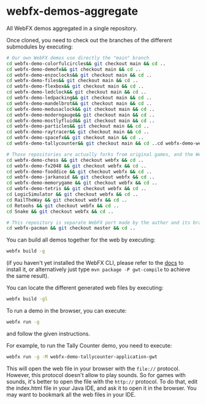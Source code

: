 # webfx-demos-aggregate

All WebFX demos aggregated in a single repository.

Once cloned, you need to check out the branches of the different submodules by executing:

```sh
# Our own WebFX demos use directly the "main" branch
cd webfx-demo-colorfulcircles&& git checkout main && cd ..  
cd webfx-demo-demofx&& git checkout main && cd ..  
cd webfx-demo-enzoclocks&& git checkout main && cd ..  
cd webfx-demo-files&& git checkout main && cd ..  
cd webfx-demo-flexbox&& git checkout main && cd ..  
cd webfx-demo-ledclock&& git checkout main && cd ..  
cd webfx-demo-ledpacking&& git checkout main && cd ..  
cd webfx-demo-mandelbrot&& git checkout main && cd ..  
cd webfx-demo-medusaclock&& git checkout main && cd ..  
cd webfx-demo-moderngauge&& git checkout main && cd ..  
cd webfx-demo-mostlyfluid&& git checkout main && cd ..  
cd webfx-demo-particles&& git checkout main && cd ..  
cd webfx-demo-raytracer&& git checkout main && cd ..  
cd webfx-demo-spacefx&& git checkout main && cd ..  
cd webfx-demo-tallycounter&& git checkout main && cd ..cd webfx-demo-webgl&& git checkout main && cd ..

# Those repositories are actually forks from original games, and the WebFX port is in the "webfx" branch
cd webfx-demo-chess && git checkout webfx && cd ..  
cd webfx-demo-fx2048 && git checkout webfx && cd ..  
cd webfx-demo-fooddice && git checkout webfx && cd ..  
cd webfx-demo-jarkanoid && git checkout webfx && cd ..  
cd webfx-demo-memorygame && git checkout webfx && cd ..  
cd webfx-demo-tetris && git checkout webfx && cd ..  
cd LogicSimulator && git checkout webfx && cd ..  
cd RailTheWay && git checkout webfx && cd ..  
cd Retoohs && git checkout webfx && cd ..  
cd Snake && git checkout webfx && cd ..  

# This repository is separate WebFX port made by the author and its branch is "master"
cd webfx-pacman && git checkout master && cd ..  
```

You can build all demos together for the web by executing:

```sh
webfx build -g
```

(if you haven't yet installed the WebFX CLI, please refer to the [docs](https://docs.webfx.dev/#_installing_the_webfx_cli) to install it, or alternatively just type `mvn package -P gwt-compile` to achieve the same result).

You can locate the different generated web files by executing:
```sh
webfx build -gl
```

To run a demo in the browser, you can execute:
```sh
webfx run -g
```
and follow the given instructions.

For example, to run the Tally Counter demo, you need to execute:
```sh
webfx run -g -M webfx-demo-tallycounter-application-gwt
```

This will open the web file in your browser with the `file://` protocol. However, this protocol doesn't allow to play sounds. So for games with sounds, it's better to open the file with the `http://` protocol. To do that, edit the index.html file in your Java IDE, and ask it to open it in the browser. You may want to bookmark all the web files in your IDE.